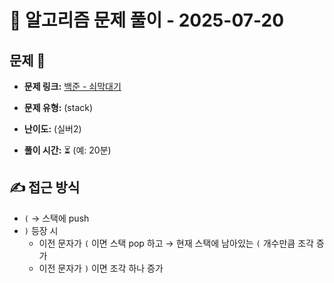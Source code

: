 # 📝 알고리즘 문제 풀이 - 2025-07-20

## 문제 📖

- **문제 링크:** [백준 - 쇠막대기](https://www.acmicpc.net/problem/10799)

- **문제 유형:** (stack)

- **난이도:** (실버2)

- **풀이 시간:** ⏳ (예: 20분)

## ✍ 접근 방식

- `(` → 스택에 push
- `)` 등장 시
  - 이전 문자가 `(` 이면 스택 pop 하고 → 현재 스택에 남아있는 `(` 개수만큼 조각 증가
  - 이전 문자가 `)` 이면 조각 하나 증가
